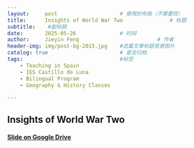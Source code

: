 ```yaml
---
layout:     post   				    # 使用的布局（不需要改）
title:      Insights of World War Two 				# 标题 
subtitle:    #副标题
date:       2025-05-26 				# 时间
author:     Jieyin Feng 						# 作者
header-img: img/post-bg-2015.jpg 	#这篇文章标题背景图片
catalog: true 						# 是否归档
tags:								#标签
    - Teaching in Spain 
    - IES Castillo de Luna
    - Bilingual Program
    - Geography & History Classes

---
```


## Insights of World War Two

#### [Slide on Google Drive](https://docs.google.com/presentation/d/1FA4vXE8n_d0hI3FXAJlQsldvJYT7Hqke/edit?usp=sharing&ouid=103086183032334531092&rtpof=true&sd=true)
